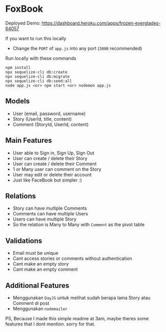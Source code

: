 # FoxBook

Deployed Demo: https://dashboard.heroku.com/apps/frozen-everglades-64057

If you want to run this locally
- Change the `PORT` of `app.js` into any port (`3000` recommended)

Run locally with these commands
```
npm install
npx sequelize-cli db:create
npx sequelize-cli db:migrate
npx sequelize-cli db:seed:all
node app.js <or> npm start <or> nodemon app.js
```

## Models
- User (email, password, username)
- Story (UserId, title, content)
- Comment (StoryId, UserId, content)

## Main Features

- User able to Sign in, Sign Up, Sign Out
- User can create / delete their Story
- User can create / delete their Comment
- 1 or Many user can comment on the Story
- User may edit or delete their account
- Just like FaceBook but simpler :)

## Relations
- Story can have multiple Comments
- Comments can have multiple Users
- Users can have multiple Story
- So the relation is Many to Many with `Comment` as the pivot table

## Validations
- Email must be unique
- Cant access stories or comments without authentication
- Cant make an empty story
- Cant make an empty comment


## Additional Features
- Menggunakan `DayJS` untuk melihat sudah berapa lama Story atau Comment di post
- Menggunakan `nodemailer`

PS, Because I made this simple readme at 3am, maybe theres some features that I dont mention. sorry for that.